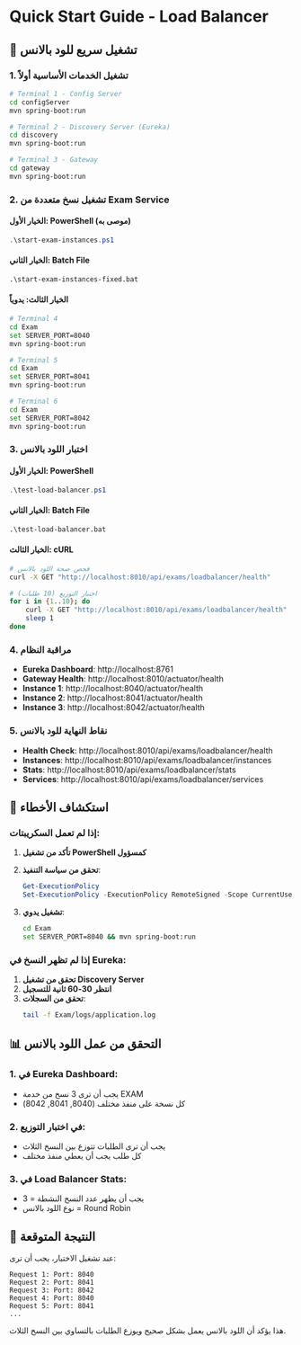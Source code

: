 # Quick Start Guide - Load Balancer

## 🚀 تشغيل سريع للود بالانس

### 1. تشغيل الخدمات الأساسية أولاً

```bash
# Terminal 1 - Config Server
cd configServer
mvn spring-boot:run

# Terminal 2 - Discovery Server (Eureka)
cd discovery
mvn spring-boot:run

# Terminal 3 - Gateway
cd gateway
mvn spring-boot:run
```

### 2. تشغيل نسخ متعددة من Exam Service

#### الخيار الأول: PowerShell (موصى به)
```powershell
.\start-exam-instances.ps1
```

#### الخيار الثاني: Batch File
```cmd
.\start-exam-instances-fixed.bat
```

#### الخيار الثالث: يدوياً
```bash
# Terminal 4
cd Exam
set SERVER_PORT=8040
mvn spring-boot:run

# Terminal 5
cd Exam
set SERVER_PORT=8041
mvn spring-boot:run

# Terminal 6
cd Exam
set SERVER_PORT=8042
mvn spring-boot:run
```

### 3. اختبار اللود بالانس

#### الخيار الأول: PowerShell
```powershell
.\test-load-balancer.ps1
```

#### الخيار الثاني: Batch File
```cmd
.\test-load-balancer.bat
```

#### الخيار الثالث: cURL
```bash
# فحص صحة اللود بالانس
curl -X GET "http://localhost:8010/api/exams/loadbalancer/health"

# اختبار التوزيع (10 طلبات)
for i in {1..10}; do
    curl -X GET "http://localhost:8010/api/exams/loadbalancer/health" | grep "port"
    sleep 1
done
```

### 4. مراقبة النظام

- **Eureka Dashboard**: http://localhost:8761
- **Gateway Health**: http://localhost:8010/actuator/health
- **Instance 1**: http://localhost:8040/actuator/health
- **Instance 2**: http://localhost:8041/actuator/health
- **Instance 3**: http://localhost:8042/actuator/health

### 5. نقاط النهاية للود بالانس

- **Health Check**: http://localhost:8010/api/exams/loadbalancer/health
- **Instances**: http://localhost:8010/api/exams/loadbalancer/instances
- **Stats**: http://localhost:8010/api/exams/loadbalancer/stats
- **Services**: http://localhost:8010/api/exams/loadbalancer/services

## 🔧 استكشاف الأخطاء

### إذا لم تعمل السكريبتات:

1. **تأكد من تشغيل PowerShell كمسؤول**
2. **تحقق من سياسة التنفيذ**:
   ```powershell
   Get-ExecutionPolicy
   Set-ExecutionPolicy -ExecutionPolicy RemoteSigned -Scope CurrentUser
   ```

3. **تشغيل يدوي**:
   ```bash
   cd Exam
   set SERVER_PORT=8040 && mvn spring-boot:run
   ```

### إذا لم تظهر النسخ في Eureka:

1. **تحقق من تشغيل Discovery Server**
2. **انتظر 30-60 ثانية للتسجيل**
3. **تحقق من السجلات**:
   ```bash
   tail -f Exam/logs/application.log
   ```

## 📊 التحقق من عمل اللود بالانس

### 1. في Eureka Dashboard:
- يجب أن ترى 3 نسخ من خدمة EXAM
- كل نسخة على منفذ مختلف (8040, 8041, 8042)

### 2. في اختبار التوزيع:
- يجب أن ترى الطلبات تتوزع بين النسخ الثلاث
- كل طلب يجب أن يعطي منفذ مختلف

### 3. في Load Balancer Stats:
- يجب أن يظهر عدد النسخ النشطة = 3
- نوع اللود بالانس = Round Robin

## 🎯 النتيجة المتوقعة

عند تشغيل الاختبار، يجب أن ترى:
```
Request 1: Port: 8040
Request 2: Port: 8041
Request 3: Port: 8042
Request 4: Port: 8040
Request 5: Port: 8041
...
```

هذا يؤكد أن اللود بالانس يعمل بشكل صحيح ويوزع الطلبات بالتساوي بين النسخ الثلاث. 